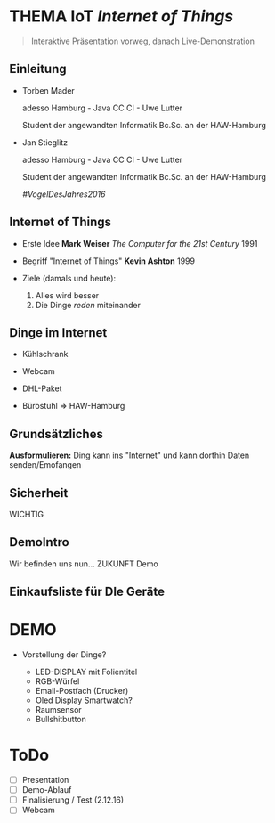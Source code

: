 # THEMA IoT _Internet of Things_

> Interaktive Präsentation vorweg, danach Live-Demonstration

## Einleitung

- Torben Mader

  adesso Hamburg - Java CC CI - Uwe Lutter

  Student der angewandten Informatik Bc.Sc. an der HAW-Hamburg

- Jan Stieglitz

  adesso Hamburg - Java CC CI - Uwe Lutter

  Student der angewandten Informatik Bc.Sc. an der HAW-Hamburg

  _#VogelDesJahres2016_

## Internet of Things

- Erste Idee **Mark Weiser** _The Computer for the 21st Century_ 1991

- Begriff "Internet of Things" **Kevin Ashton** 1999

- Ziele (damals und heute):

  1. Alles wird besser
  2. Die Dinge _reden_ miteinander

## Dinge im Internet

- Kühlschrank

- Webcam

- DHL-Paket

- Bürostuhl => HAW-Hamburg

## Grundsätzliches

**Ausformulieren:** Ding kann ins "Internet" und kann dorthin Daten senden/Emofangen

## Sicherheit

WICHTIG

## DemoIntro

Wir befinden uns nun... ZUKUNFT Demo

## Einkaufsliste für DIe Geräte


# DEMO

- Vorstellung der Dinge?

  - LED-DISPLAY mit Folientitel
  - RGB-Würfel
  - Email-Postfach (Drucker)
  - Oled Display Smartwatch?
  - Raumsensor
  - Bullshitbutton

# ToDo

- [ ] Presentation
- [ ] Demo-Ablauf
- [ ] Finalisierung / Test (2.12.16)
- [ ] Webcam
